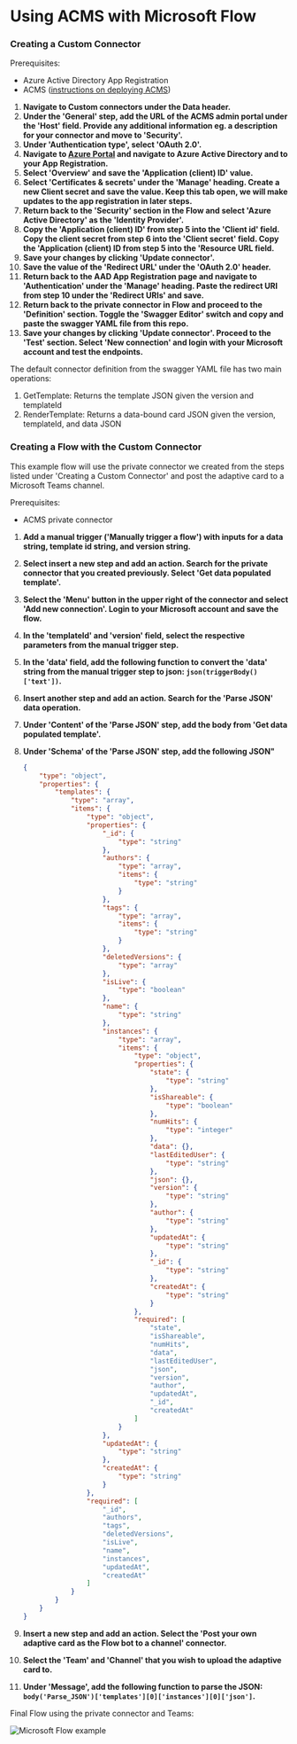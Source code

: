 # Using ACMS with Microsoft Flow

### Creating a Custom Connector

Prerequisites:
-   Azure Active Directory App Registration 
-   ACMS ([instructions on deploying ACMS](https://github.com/microsoft/adaptivecards-templates/blob/dev/private-templates-service/README.md))

1. **Navigate to Custom connectors under the Data header.** 
2. **Under the 'General' step, add the URL of the ACMS admin portal under the 'Host' field. Provide any additional information eg. a description for your connector and move to 'Security'.**
3. **Under 'Authentication type', select 'OAuth 2.0'.** 
4. **Navigate to [Azure Portal](https://portal.azure.com/) and navigate to Azure Active Directory and to your App Registration.**
5. **Select 'Overview' and save the 'Application (client) ID' value.**
6. **Select 'Certificates & secrets' under the 'Manage' heading. Create a new Client secret and save the value. Keep this tab open, we will make updates to the app registration in later steps.** 
7. **Return back to the 'Security' section in the Flow and select 'Azure Active Directory' as the 'Identity Provider'.**
8. **Copy the 'Application (client) ID' from step 5 into the 'Client id' field. Copy the client secret from step 6 into the 'Client secret' field. Copy the 'Application (client) ID from step 5 into the 'Resource URL field.**
9. **Save your changes by clicking 'Update connector'.**
10. **Save the value of the 'Redirect URL' under the 'OAuth 2.0' header.** 
11. **Return back to the AAD App Registration page and navigate to 'Authentication' under the 'Manage' heading. Paste the redirect URI from step 10 under the 'Redirect URIs' and save.** 
12. **Return back to the private connector in Flow and proceed to the 'Definition' section. Toggle the 'Swagger Editor' switch and copy and paste the swagger YAML file from this repo.** 
13. **Save your changes by clicking 'Update connector'. Proceed to the 'Test' section. Select 'New connection' and login with your Microsoft account and test the endpoints.** 

The default connector definition from the swagger YAML file has two main operations: 

1. GetTemplate: Returns the template JSON given the version and templateId
2. RenderTemplate: Returns a data-bound card JSON given the version, templateId, and data JSON


### Creating a Flow with the Custom Connector

This example flow will use the private connector we created from the steps listed under 'Creating a Custom Connector' and post the adaptive card to a Microsoft Teams channel. 

Prerequisites:

-   ACMS private connector 

1. **Add a manual trigger ('Manually trigger a flow') with inputs for a data string, template id string, and version string.**

2.  **Select insert a new step and add an action. Search for the private connector that you created previously. Select 'Get data populated template'.**

3. **Select the 'Menu' button in the upper right of the connector and select 'Add new connection'. Login to your Microsoft account and save the flow.** 

4. **In the 'templateId' and 'version' field, select the respective parameters from the manual trigger step.** 

5. **In the 'data' field, add the following function to convert the 'data' string from the manual trigger step to json: `json(triggerBody()['text'])`.**

6. **Insert another step and add an action. Search for the 'Parse JSON' data operation.**

7. **Under 'Content' of the 'Parse JSON' step, add the body from 'Get data populated template'.** 

8. **Under 'Schema' of the 'Parse JSON' step, add the following JSON"** 

   ```json
   {
       "type": "object",
       "properties": {
           "templates": {
               "type": "array",
               "items": {
                   "type": "object",
                   "properties": {
                       "_id": {
                           "type": "string"
                       },
                       "authors": {
                           "type": "array",
                           "items": {
                               "type": "string"
                           }
                       },
                       "tags": {
                           "type": "array",
                           "items": {
                               "type": "string"
                           }
                       },
                       "deletedVersions": {
                           "type": "array"
                       },
                       "isLive": {
                           "type": "boolean"
                       },
                       "name": {
                           "type": "string"
                       },
                       "instances": {
                           "type": "array",
                           "items": {
                               "type": "object",
                               "properties": {
                                   "state": {
                                       "type": "string"
                                   },
                                   "isShareable": {
                                       "type": "boolean"
                                   },
                                   "numHits": {
                                       "type": "integer"
                                   },
                                   "data": {},
                                   "lastEditedUser": {
                                       "type": "string"
                                   },
                                   "json": {},
                                   "version": {
                                       "type": "string"
                                   },
                                   "author": {
                                       "type": "string"
                                   },
                                   "updatedAt": {
                                       "type": "string"
                                   },
                                   "_id": {
                                       "type": "string"
                                   },
                                   "createdAt": {
                                       "type": "string"
                                   }
                               },
                               "required": [
                                   "state",
                                   "isShareable",
                                   "numHits",
                                   "data",
                                   "lastEditedUser",
                                   "json",
                                   "version",
                                   "author",
                                   "updatedAt",
                                   "_id",
                                   "createdAt"
                               ]
                           }
                       },
                       "updatedAt": {
                           "type": "string"
                       },
                       "createdAt": {
                           "type": "string"
                       }
                   },
                   "required": [
                       "_id",
                       "authors",
                       "tags",
                       "deletedVersions",
                       "isLive",
                       "name",
                       "instances",
                       "updatedAt",
                       "createdAt"
                   ]
               }
           }
       }
   }
   ```

9. **Insert a new step and add an action. Select the 'Post your own adaptive card as the Flow bot to a channel' connector.** 
10. **Select the 'Team' and 'Channel' that you wish to upload the adaptive card to.** 
11. **Under 'Message', add the following function to parse the JSON: `body('Parse_JSON')['templates'][0]['instances'][0]['json']`.** 

Final Flow using the private connector and Teams: 

![Microsoft Flow example](https://github.com/microsoft/adaptivecards-templates/blob/users/grzhan/flow/private-templates-service/flow/screenshots/flow.jpg?raw=true)
